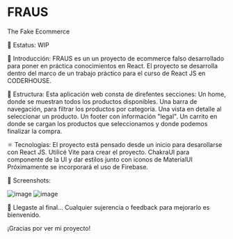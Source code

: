 # FRAUS
The Fake Ecommerce

📶 Estatus: WIP

📄 Introducción:
FRAUS es un un proyecto de ecommerce falso desarrollado para poner en práctica conocimientos en React.
El proyecto se desarrolla dentro del marco de un trabajo práctico para el curso de React JS en CODERHOUSE.

🧱 Estructura:
Esta aplicación web consta de direfentes secciones:
Un home, donde se muestran todos los productos disponibles.
Una barra de navegación, para filtrar los productos por categoría.
Una vista en detalle al seleccionar un producto.
Un footer con información "legal".
Un carrito en donde se cargan los productos que seleccionamos y donde podemos finalizar la compra.

⚛️ Tecnologías:
El proyecto está pensado desde un inicio para desarollarse con React JS.
Utilicé Vite para crear el proyecto.
ChakraUI para componente de la UI y dar estilos junto con iconos de MaterialUI
Próximamente se incorporará el uso de Firebase.

📸 Screenshots:

![image](https://user-images.githubusercontent.com/64755566/192675200-6c1104b4-76d1-4574-a5c8-94a60e4bef39.png)
![image](https://user-images.githubusercontent.com/64755566/192675561-415d7e26-c111-495a-97cf-673b1e88aa8a.png)

🧉 Llegaste al final...
Cualquier sujerencia o feedback para mejorarlo es bienvenido.

¡Gracias por ver mi proyecto!

